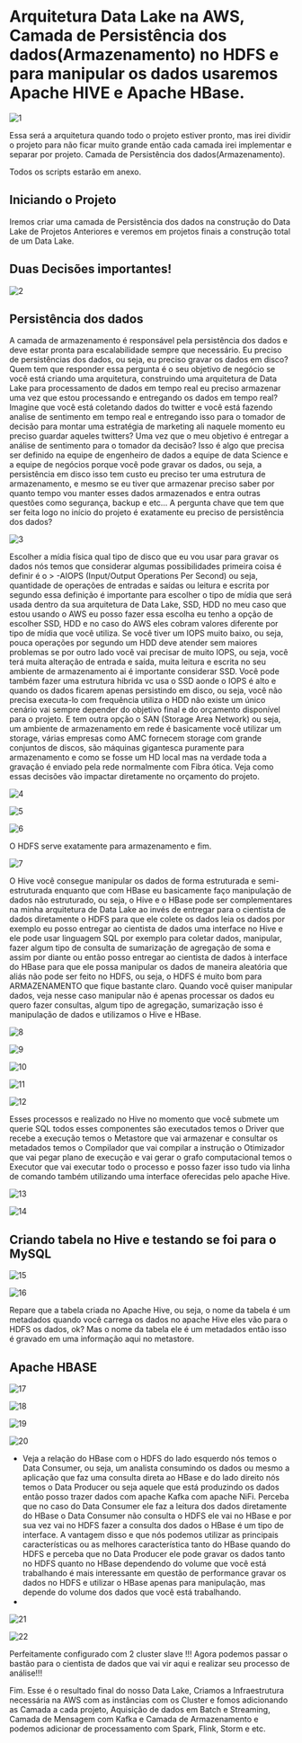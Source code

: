 # Arquitetura Data Lake na AWS, Camada de Persistência dos dados(Armazenamento) no HDFS e para manipular os dados usaremos Apache HIVE e Apache HBase.



![1](https://github.com/pand-eX/DataLake-Armazenamento_/blob/main/DataLake-Camada-Armazenamento/assets/1.png)


Essa será a arquitetura quando todo o projeto estiver pronto, mas irei dividir o projeto para não ficar muito grande então cada camada irei implementar e separar por projeto.
Camada de Persistência dos dados(Armazenamento).

Todos os scripts estarão em anexo.

## Iniciando o Projeto
Iremos criar uma camada de Persistência dos dados na construção do Data Lake de Projetos Anteriores e veremos em projetos finais a construção total de um Data Lake.

## Duas Decisões importantes!


![2](https://github.com/pand-eX/DataLake-Armazenamento_/blob/main/DataLake-Camada-Armazenamento/assets/2.png)


## Persistência dos dados

A camada de armazenamento é responsável pela persistência dos dados e deve estar pronta para escalabilidade sempre que necessário.
Eu preciso de persistências dos dados, ou seja, eu preciso gravar os dados em disco? Quem tem que responder essa pergunta é o seu objetivo de negócio se você está criando uma arquitetura, construindo uma arquitetura de Data Lake para processamento de dados em tempo real eu preciso armazenar uma vez que estou processando e entregando os dados em tempo real? Imagine que você está coletando dados do twitter e você está fazendo analise de sentimento em tempo real e entregando isso para o tomador de decisão para montar uma estratégia de marketing ali naquele momento eu preciso guardar aqueles twitters? Uma vez que o meu objetivo é entregar a análise de sentimento para o tomador da decisão? Isso é algo que precisa ser definido na equipe de engenheiro de dados a equipe de data Science e a equipe de negócios porque você pode gravar os dados, ou seja, a persistência em disco isso tem custo eu preciso ter uma estrutura de armazenamento, e mesmo se eu tiver que armazenar preciso saber por quanto tempo vou manter esses dados armazenados e entra outras questões como segurança, backup e etc... A pergunta chave que tem que ser feita logo no início do projeto é exatamente eu preciso de persistência dos dados?


![3](https://github.com/pand-eX/DataLake-Armazenamento_/blob/main/DataLake-Camada-Armazenamento/assets/3.png)



Escolher a mídia física qual tipo de disco que eu vou usar para gravar os dados nós temos que considerar algumas possibilidades primeira coisa é definir é o >
-AIOPS (Input/Output Operations Per Second) ou seja, quantidade de operações de entradas e saídas ou leitura e escrita por segundo essa definição é importante para escolher o tipo de mídia que será usada dentro da sua arquitetura de Data Lake, SSD, HDD no meu caso que estou usando o AWS eu posso fazer essa escolha eu tenho a opção de escolher SSD, HDD e no caso do AWS eles cobram valores diferente por tipo de mídia que você utiliza.
Se você tiver um IOPS muito baixo, ou seja, pouca operações por segundo um HDD deve atender sem maiores problemas se por outro lado você vai precisar de muito IOPS, ou seja, você terá muita alteração de entrada e saída, muita leitura e escrita no seu ambiente de armazenamento ai é importante considerar SSD. Você pode também fazer uma estrutura hibrida vc usa o SSD aonde o IOPS é alto e quando os dados ficarem apenas persistindo em disco, ou seja, você não precisa executa-lo com frequência utiliza o HDD não existe um único cenário vai sempre depender do objetivo final e do orçamento disponível para o projeto.
E tem outra opção o SAN (Storage Area Network) ou seja, um ambiente de armazenamento em rede é basicamente você utilizar um storage, várias empresas como AMC fornecem storage com grande conjuntos de discos, são máquinas gigantesca puramente para armazenamento e como se fosse um HD local mas na verdade toda a gravação é enviado pela rede normalmente com Fibra ótica. Veja como essas decisões vão impactar diretamente no orçamento do projeto.



![4](https://github.com/pand-eX/DataLake-Armazenamento_/blob/main/DataLake-Camada-Armazenamento/assets/4.png)


![5](https://github.com/pand-eX/DataLake-Armazenamento_/blob/main/DataLake-Camada-Armazenamento/assets/5.png)


![6](https://github.com/pand-eX/DataLake-Armazenamento_/blob/main/DataLake-Camada-Armazenamento/assets/6.png)




O HDFS serve exatamente para armazenamento e fim.


![7](https://github.com/pand-eX/DataLake-Armazenamento_/blob/main/DataLake-Camada-Armazenamento/assets/7.png)


O Hive você consegue manipular os dados de forma estruturada e semi-estruturada enquanto que com HBase eu basicamente faço manipulação de dados não estruturado, ou seja, o Hive e o HBase pode ser complementares na minha arquitetura de Data Lake ao invés de entregar para o cientista de dados diretamente o HDFS para que ele colete os dados leia os dados por exemplo eu posso entregar ao cientista de dados uma interface no Hive e ele pode usar linguagem SQL por exemplo para coletar dados, manipular, fazer algum tipo de consulta de sumarização de agregação de soma e assim por diante ou então posso entregar ao cientista de dados à interface do HBase para que ele possa manipular os dados de maneira aleatória que aliás não pode ser feito no HDFS, ou seja, o HDFS é muito bom para ARMAZENAMENTO que fique bastante claro. Quando você quiser manipular dados, veja nesse caso manipular não é apenas processar os dados eu quero fazer consultas, algum tipo de agregação, sumarização isso é manipulação de dados e utilizamos o Hive e HBase.

![8](https://github.com/pand-eX/DataLake-Armazenamento_/blob/main/DataLake-Camada-Armazenamento/assets/8.png)

![9](https://github.com/pand-eX/DataLake-Armazenamento_/blob/main/DataLake-Camada-Armazenamento/assets/9.png)

![10](https://github.com/pand-eX/DataLake-Armazenamento_/blob/main/DataLake-Camada-Armazenamento/assets/10.png)

![11](https://github.com/pand-eX/DataLake-Armazenamento_/blob/main/DataLake-Camada-Armazenamento/assets/11.png)

![12](https://github.com/pand-eX/DataLake-Armazenamento_/blob/main/DataLake-Camada-Armazenamento/assets/12.png)



Esses processos e realizado no Hive no momento que você submete um querie SQL todos esses componentes são executados temos o Driver que recebe a execução temos o Metastore que vai armazenar e consultar os metadados temos o Compilador que vai compilar a instrução o Otimizador que vai pegar plano de execução e vai gerar o grafo computacional temos o Executor que vai executar todo o processo e posso fazer isso tudo via linha de comando também utilizando uma interface oferecidas pelo apache Hive.

![13](https://github.com/pand-eX/DataLake-Armazenamento_/blob/main/DataLake-Camada-Armazenamento/assets/13.png)

![14](https://github.com/pand-eX/DataLake-Armazenamento_/blob/main/DataLake-Camada-Armazenamento/assets/14.png)



## Criando tabela no Hive e testando se foi para o MySQL



![15](https://github.com/pand-eX/DataLake-Armazenamento_/blob/main/DataLake-Camada-Armazenamento/assets/15.png)


![16](https://github.com/pand-eX/DataLake-Armazenamento_/blob/main/DataLake-Camada-Armazenamento/assets/16.png)



Repare que a tabela criada no Apache Hive, ou seja, o nome da tabela é um metadados quando você carrega os dados no apache Hive eles vão para o HDFS os dados, ok? Mas o nome da tabela ele é um metadados então isso é gravado em uma informação aqui no metastore.




## Apache HBASE


![17](https://github.com/pand-eX/DataLake-Armazenamento_/blob/main/DataLake-Camada-Armazenamento/assets/17.png)

![18](https://github.com/pand-eX/DataLake-Armazenamento_/blob/main/DataLake-Camada-Armazenamento/assets/18.png)

![19](https://github.com/pand-eX/DataLake-Armazenamento_/blob/main/DataLake-Camada-Armazenamento/assets/19.png)

![20](https://github.com/pand-eX/DataLake-Armazenamento_/blob/main/DataLake-Camada-Armazenamento/assets/20.png)



- Veja a relação do HBase com o HDFS do lado esquerdo nós temos o Data Consumer, ou seja, um analista consumindo os dados ou mesmo a aplicação que faz uma consulta direta ao HBase e do lado direito nós temos o Data Producer ou seja aquele que está produzindo os dados então posso trazer dados com apache Kafka com apache NiFi. Perceba que no caso do Data Consumer ele faz a leitura dos dados diretamente do HBase o Data Consumer não consulta o HDFS ele vai no HBase e por sua vez vai no HDFS fazer a consulta dos dados o HBase é um tipo de interface. A vantagem disso e que nós podemos utilizar as principais características ou as melhores característica tanto do HBase quando do HDFS e perceba que no Data Producer ele pode gravar os dados tanto no HDFS quanto no HBase dependendo do volume que você está trabalhando é mais interessante em questão de performance gravar os dados no HDFS e utilizar o HBase apenas para manipulação, mas depende do volume dos dados que você está trabalhando.
- 

![21](https://github.com/pand-eX/DataLake-Armazenamento_/blob/main/DataLake-Camada-Armazenamento/assets/21.png)


![22](https://github.com/pand-eX/DataLake-Armazenamento_/blob/main/DataLake-Camada-Armazenamento/assets/22.png)



Perfeitamente configurado com 2 cluster slave !!! Agora podemos passar o bastão para o cientista de dados que vai vir aqui e realizar seu processo de análise!!!

Fim. Esse é o resultado final do nosso Data Lake, Criamos a Infraestrutura necessária na AWS com as instâncias com os Cluster e fomos adicionando as Camada a cada projeto, Aquisição de dados em Batch e Streaming, Camada de Mensagem com Kafka e Camada de Armazenamento e podemos adicionar de processamento com Spark, Flink, Storm e etc.
